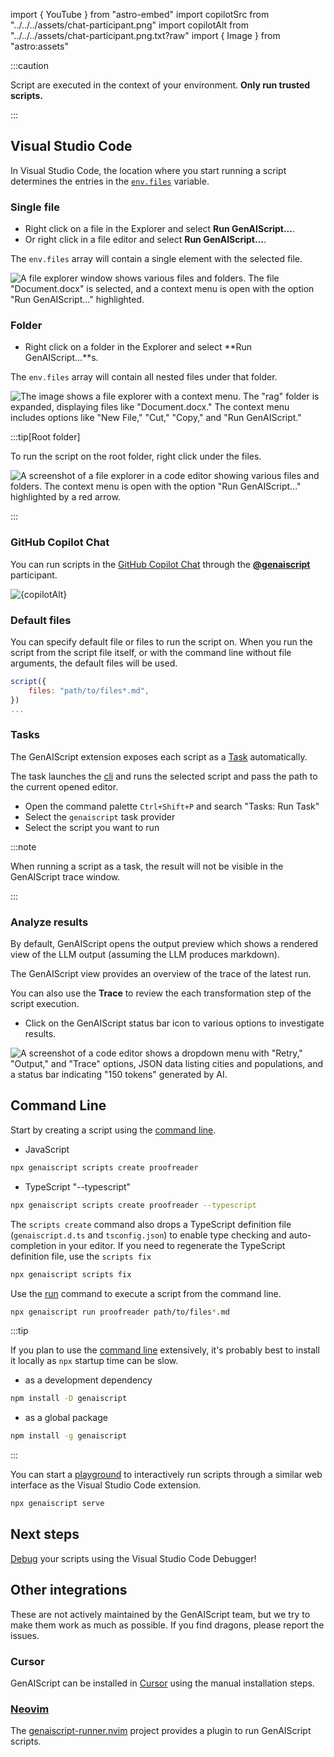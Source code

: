 import { YouTube } from "astro-embed"
import copilotSrc from "../../../assets/chat-participant.png"
import copilotAlt from "../../../assets/chat-participant.png.txt?raw"
import { Image } from "astro:assets"

:::caution

Script are executed in the context of your environment.
**Only run trusted scripts.**

:::

## Visual Studio Code

In Visual Studio Code, the location where you start running a script determines the entries in the [`env.files`](/genaiscript/reference/scripts/context) variable.

<YouTube id="https://youtu.be/dM8blQZvvJg" portraitQuality="high" />

### Single file

- Right click on a file in the Explorer and select **Run GenAIScript...**.
- Or right click in a file editor and select **Run GenAIScript...**.

The `env.files` array will contain a single element with the selected file.

![A file explorer window shows various files and folders. The file "Document.docx" is selected, and a context menu is open with the option "Run GenAIScript..." highlighted.](../../../assets/vscode-file-run.png)

### Folder

- Right click on a folder in the Explorer and select **Run GenAIScript...**s.

The `env.files` array will contain all nested files under that folder.

![The image shows a file explorer with a context menu. The "rag" folder is expanded, displaying files like "Document.docx." The context menu includes options like "New File," "Cut," "Copy," and "Run GenAIScript."](../../../assets/vscode-folder-run.png)

:::tip[Root folder]

To run the script on the root folder, right click under the files.

![A screenshot of a file explorer in a code editor showing various files and folders. The context menu is open with the option "Run GenAIScript..." highlighted by a red arrow.](../../../assets/vscode-folder-run-root.png)

:::

### GitHub Copilot Chat

You can run scripts in the [GitHub Copilot Chat](https://code.visualstudio.com/docs/copilot/getting-started-chat) through the [**@genaiscript**](/genaiscript/reference/vscode/github-copilot-chat) participant.

<Image src={copilotSrc} alt={copilotAlt} loading="lazy" />

### Default files

You can specify default file or files to run the script on.
When you run the script from the script file itself, or with the command line without file arguments,
the default files will be used.

```js
script({
    files: "path/to/files*.md",
})
...
```

### Tasks

The GenAIScript extension exposes each script as a [Task](https://code.visualstudio.com/docs/editor/tasks) automatically.

The task launches the [cli](/genaiscript/reference/cli) and runs the selected script and pass the path to the current opened editor.

- Open the command palette `Ctrl+Shift+P` and search "Tasks: Run Task"
- Select the `genaiscript` task provider
- Select the script you want to run

:::note

When running a script as a task, the result will not be visible in the GenAIScript trace window.

:::

### Analyze results

By default, GenAIScript opens the output preview which shows a rendered view
of the LLM output (assuming the LLM produces markdown).

The GenAIScript view provides an overview of the trace of the latest run.

You can also use the **Trace** to review the each transformation
step of the script execution.

- Click on the GenAIScript status bar icon to various options to
  investigate results.

![A screenshot of a code editor shows a dropdown menu with "Retry," "Output," and "Trace" options, JSON data listing cities and populations, and a status bar indicating "150 tokens" generated by AI.](../../../assets/vscode-statusbar-trace.png)

## Command Line

Start by creating a script using the [command line](/genaiscript/reference/cli).

- JavaScript

```sh
npx genaiscript scripts create proofreader
```

- TypeScript "--typescript"

```sh
npx genaiscript scripts create proofreader --typescript
```

The `scripts create` command also drops a TypeScript definition file (`genaiscript.d.ts` and `tsconfig.json`) to enable type checking and auto-completion
in your editor. If you need to regenerate the TypeScript definition file, use the `scripts fix`

```sh
npx genaiscript scripts fix
```

Use the [run](/genaiscript/reference/cli/run) command to execute a script from the command line.

```sh
npx genaiscript run proofreader path/to/files*.md
```

:::tip

If you plan to use the [command line](/genaiscript/reference/cli) extensively,
it's probably best to install it locally as `npx` startup time can be slow.

- as a development dependency

```sh
npm install -D genaiscript
```

- as a global package

```sh
npm install -g genaiscript
```

:::

You can start a [playground](/genaiscript/reference/playground)
to interactively run scripts through a similar web interface
as the Visual Studio Code extension.

```sh
npx genaiscript serve
```

## Next steps

[Debug](/genaiscript/getting-started/debugging-scripts) your scripts using the Visual Studio Code Debugger!

## Other integrations

These are not actively maintained by the GenAIScript team, but we try to make them work
as much as possible. If you find dragons, please report the issues.

### Cursor

GenAIScript can be installed in [Cursor](https://cursor.sh/how-to-install-extension)
using the manual installation steps.

### [Neovim](https://neovim.io/)

The [genaiscript-runner.nvim](https://github.com/ryanramage/genaiscript-runner.nvim) project
provides a plugin to run GenAIScript scripts.